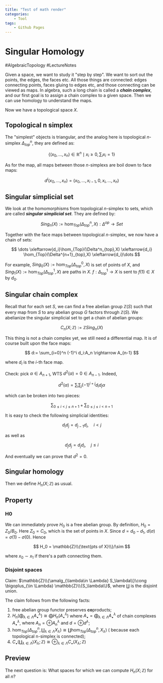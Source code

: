```yaml
---
title: "Test of math render"
categories: 
    - Tool
tags: 
    - Github Pages
---
```

<head>
<script>
  MathJax = {
  tex: {
  inlineMath: [['$', '$']],
  displayMath: [['$$', '$$']],
  processEnvironments: true,
  processRefs: true
  },
  options: {
  skipHtmlTags: ['noscript', 'style', 'textarea', 'pre', 'code'],
  ignoreHtmlClass: 'tex2jax_ignore',
  renderActions: {
  find_script_mathtex: [10, function (doc) {
  for (const node of document.querySelectorAll('script[type^="math/tex"]')) {
  const display = !!node.type.match(/; *mode=display/);
  const math = new doc.options.MathItem(node.textContent, doc.inputJax[0], display);
  const text = document.createTextNode('');
  node.parentNode.replaceChild(text, node);
  math.start = { node: text, delim: '', n: 0 };
  math.end = { node: text, delim: '', n: 0 };
  doc.math.push(math);
  }
  }, '']
  }
  },
  svg: {
  fontCache: 'global'
  }
  };
  </script>
  <script id="MathJax-script" async src="https://cdn.staticfile.org/mathjax/3.0.1/es5/tex-svg.js"></script>
  </head>

# Singular Homology

#AlgebraicTopology #LectureNotes

<!--more-->

Given a space, we want to study it "step by step". We want to sort out the points, the edges, the faces etc. All those things are connected: edges connecting points,  faces gluing to edges etc, and those connecting can be viewed as maps. In algebra, such a long chain is called a ***chain complex***, and our first goal is to assign a chain complex to a given space. Then we can use homology to understand the maps. 

Now we have a topological space $X$.

## Topological n simplex

The "simplest" objects is triangular, and the analog here is topological $n$-simplex $\Delta^n_{top}$, they are defined as:

$$
\{ (x_0,\dots,x_n)\in \mathbb{R}^n \mid x_i\geq 0, \sum_i x_i =1 \}
$$

As for the map, all maps between those $n$-simplexs are boil down to face maps: 

$$
d^i(x_0,\dots,x_n) = (x_0,\dots,x_{i-1},0, x_i,\dots,x_n)
$$

## Singular simplicial set

We look at the homomorphisms from topological $n$-simplex to sets, which are called ***singular simplicial set***. They are defined by:

$$
Sing_n(X):=\hom_{Top}(\Delta^{n}_{top},X) : \Delta^{op} \rightarrow Set
$$

Together with the face maps between topological $n$-simplex, we now have a chain of sets:

$$
\dots \xleftarrow{d_i}\hom_{Top}(\Delta^n_{top},X) \xleftarrow{d_i} \hom_{Top}(\Delta^{n+1}_{top},X) \xleftarrow{d_i}\dots 
$$

For example, $Sing_0(X):=\hom_{Top}(\Delta^{0}_{top},X)$ is set of points of $X$, and $Sing_1(X):=\hom_{Top}(\Delta^{1}_{top},X)$ are paths in $X$. $f: \Delta^{1}_{top}\rightarrow X$ is sent to $f(1)\in X$ by $d_0$.

## Singular chain complex

Recall that for each set $S$, we can find a free abelian group $\mathbb{Z}(S)$ such that every map from $S$ to any abelian group $G$ factors through $\mathbb{Z}(S)$.  We abelianize the singular simplicial set to get a chain of abelian groups: 

$$
C_n(X;\mathbb{Z}):=\mathbb{Z}Sing_n(X)
$$

This thing is not a chain complex yet, we still need a differential map. It is of course built upon the face maps:

$$
d:= \sum_{i=0}^n (-1)^i d_i:A_n \rightarrow A_{n-1}
$$

where $d_i$ is the $i$-th face map. 

Check: pick $\alpha \in A_{n+1}$, WTS $d^2(\alpha) = 0 \in A_{n-1}$. Indeed, 

$$
d^2(\alpha)= \sum_i \sum_j (-1)^{i+j} d_i d_j \alpha
$$

which can be broken into two pieces:

$$
\sum_{0\leq i < j \leq n+1} + \sum_{0\leq j \leq i <n+1}
$$

It is easy to check the following simplicial identities:

$$
d_id_j = d_{j-1}d_i,\quad i<j
$$ 

as well as

$$
d_j d_j = d_j d_i, \quad j \leq i
$$

And eventually we can prove that $d^2=0$.


## Singular homology 

Then we define $H_n(X;\mathbb{Z})$ as usual. 

## Property

### H0

We can immediately prove $H_0$ is a free abelian group. By definition, $H_0=Z_0/B_0$. Here $Z_0=C_0$, which is the set of points in $X$. Since $d=d_0-d_1$, $d(\sigma) = \sigma(1)-\sigma(0)$. Hence 

$$
H_0 = \mathbb{Z}\\{\text{pts of X}\\}/\sim
$$

where $x_0\sim x_1$ if there's a path connecting them.

### Disjoint spaces

Claim: $\mathbb{Z}\\{\amalg_{\lambda\in \Lambda} S_\lambda\\}\cong \bigoplus_{\in \Lambda} \mathbb{Z}\\{S_\lambda\\}$, where $\amalg$ is the disjoint union.

The claim follows from the following facts:
1. free abelian group functor preserves **co**products;
2. $H_n(\bigoplus_{\lambda\in \Lambda} A^\lambda_\bullet ) \cong \bigoplus H_n(A^\lambda_\bullet)$
where $A_\bullet= \bigoplus_{\lambda \in \Lambda} A_\bullet^\lambda$ of chain complexes $A_\bullet^\lambda$, where $A_n = \oplus A_n^\lambda$ and $d= \oplus d^\lambda$;
3. $\hom_{Top}(\Delta^n_{top},\amalg_{\lambda \in \Lambda}X_\lambda) \cong \amalg \hom_{Top}(\Delta^n_{top},X_\lambda)$ ( because each topological n-simplex is connected);
4. $C_\bullet (\amalg_{\lambda\in\Lambda}) X_\lambda; \mathbb{Z}) \cong \oplus_{\lambda \in \Lambda} C_\bullet(X_\lambda;\mathbb{Z})$

## Preview

The next question is: What spaces for which we can compute  $H_n(X;\mathbb{Z})$ for all $n$?